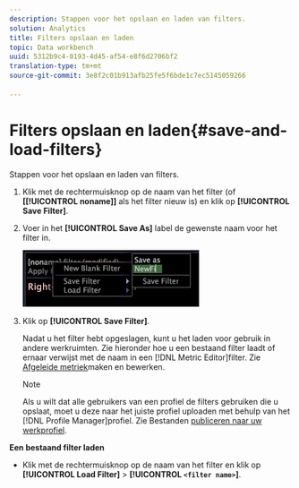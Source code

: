 ```yaml
---
description: Stappen voor het opslaan en laden van filters.
solution: Analytics
title: Filters opslaan en laden
topic: Data workbench
uuid: 5312b9c4-0193-4d45-af54-e8f6d2706bf2
translation-type: tm+mt
source-git-commit: 3e8f2c01b913afb25fe5f6bde1c7ec5145059266

---
```



# Filters opslaan en laden{#save-and-load-filters}

Stappen voor het opslaan en laden van filters.

1. Klik met de rechtermuisknop op de naam van het filter (of **\[[!UICONTROL noname]\]** als het filter nieuw is) en klik op **[!UICONTROL Save Filter]**.
1. Voer in het **[!UICONTROL Save As]** label de gewenste naam voor het filter in.

   ![Stapinfo](assets/vis_FilterEditor_SaveFilter.png)

1. Klik op **[!UICONTROL Save Filter]**.

   Nadat u het filter hebt opgeslagen, kunt u het laden voor gebruik in andere werkruimten. Zie hieronder hoe u een bestaand filter laadt of ernaar verwijst met de naam in een [!DNL Metric Editor]filter. Zie [Afgeleide metriek](../../../../home/c-get-started/c-admin-intrf/c-prof-mgr/c-drvd-mtrcs.md#concept-e41723b342a849309874b26232224a40)maken en bewerken.

   >[!NOTE]
   >
   >Als u wilt dat alle gebruikers van een profiel de filters gebruiken die u opslaat, moet u deze naar het juiste profiel uploaden met behulp van het [!DNL Profile Manager]profiel. Zie Bestanden [publiceren naar uw werkprofiel](../../../../home/c-get-started/c-admin-intrf/c-prof-mgr/t-pub-files-wkg-prof.md#task-a0106e010c834d16bd60eef4721b6af9).

**Een bestaand filter laden**

* Klik met de rechtermuisknop op de naam van het filter en klik op **[!UICONTROL Load Filter]** > **[!UICONTROL `<filter name>`]**.
